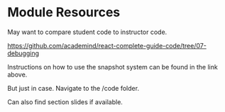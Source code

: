 # Module Resources

May want to compare student code to instructor code.

https://github.com/academind/react-complete-guide-code/tree/07-debugging

Instructions on how to use the snapshot system can be found in the link above.

But just in case. Navigate to the /code folder.

Can also find section slides if available.

